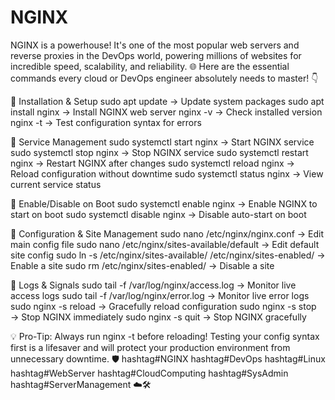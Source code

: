 # NGINX

NGINX is a powerhouse! It's one of the most popular web servers and reverse proxies in the DevOps world, powering millions of websites for incredible speed, scalability, and reliability. 🌐
Here are the essential commands every cloud or DevOps engineer absolutely needs to master! 👇


🔹 Installation & Setup
 sudo apt update → Update system packages
 sudo apt install nginx → Install NGINX web server
 nginx -v → Check installed version
 nginx -t → Test configuration syntax for errors

🔹 Service Management
 sudo systemctl start nginx → Start NGINX service
 sudo systemctl stop nginx → Stop NGINX service
 sudo systemctl restart nginx → Restart NGINX after changes
 sudo systemctl reload nginx → Reload configuration without downtime
 sudo systemctl status nginx → View current service status

🔹 Enable/Disable on Boot
 sudo systemctl enable nginx → Enable NGINX to start on boot
 sudo systemctl disable nginx → Disable auto-start on boot

🔹 Configuration & Site Management
 sudo nano /etc/nginx/nginx.conf → Edit main config file
 sudo nano /etc/nginx/sites-available/default → Edit default site config
 sudo ln -s /etc/nginx/sites-available/<site> /etc/nginx/sites-enabled/ → Enable a site
 sudo rm /etc/nginx/sites-enabled/<site> → Disable a site

🔹 Logs & Signals
 sudo tail -f /var/log/nginx/access.log → Monitor live access logs
 sudo tail -f /var/log/nginx/error.log → Monitor live error logs
 sudo nginx -s reload → Gracefully reload configuration
 sudo nginx -s stop → Stop NGINX immediately
 sudo nginx -s quit → Stop NGINX gracefully

💡 Pro-Tip: Always run nginx -t before reloading! Testing your config syntax first is a lifesaver and will protect your production environment from unnecessary downtime. 🛡️
hashtag#NGINX hashtag#DevOps hashtag#Linux hashtag#WebServer hashtag#CloudComputing hashtag#SysAdmin hashtag#ServerManagement ☁️🛠️
